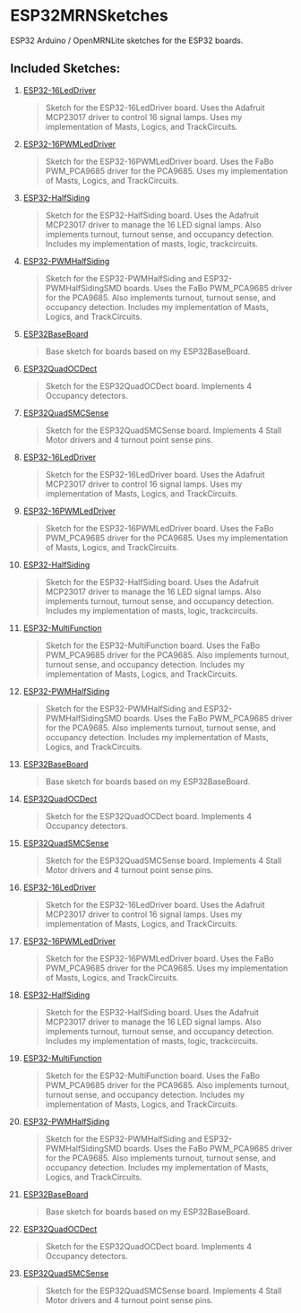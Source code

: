 # ESP32MRNSketches

ESP32 Arduino / OpenMRNLite sketches for the ESP32 boards.

## Included Sketches:

1. [ESP32-16LedDriver](https://github.com/RobertPHeller/RPi-RRCircuits/tree/master/ESP32MRNSketches/ESP32-16LedDriver)

    > Sketch for the ESP32-16LedDriver board.  Uses the Adafruit MCP23017 driver to
    > control 16 signal lamps.  Uses my implementation of Masts, Logics, and 
    > TrackCircuits.

1. [ESP32-16PWMLedDriver](https://github.com/RobertPHeller/RPi-RRCircuits/tree/master/ESP32MRNSketches/ESP32-16PWMLedDriver)

    > Sketch for the ESP32-16PWMLedDriver board.  Uses the FaBo PWM_PCA9685 driver 
    > for the PCA9685.  Uses my implementation of Masts, Logics, and TrackCircuits.

1. [ESP32-HalfSiding](https://github.com/RobertPHeller/RPi-RRCircuits/tree/master/ESP32MRNSketches/ESP32-HalfSiding)

    > Sketch for the ESP32-HalfSiding board.  Uses the Adafruit MCP23017 driver to 
    > manage the 16 LED signal lamps.  Also implements turnout, turnout sense, and 
    > occupancy detection.  Includes my implementation of masts, logic, 
    > trackcircuits.

1. [ESP32-PWMHalfSiding](https://github.com/RobertPHeller/RPi-RRCircuits/tree/master/ESP32MRNSketches/ESP32-PWMHalfSiding)

    > Sketch for the ESP32-PWMHalfSiding and ESP32-PWMHalfSidingSMD boards. Uses the
    > FaBo PWM_PCA9685 driver for the PCA9685. Also implements turnout, turnout
    > sense, and occupancy detection. Includes my implementation of Masts, Logics,
    > and TrackCircuits.

1. [ESP32BaseBoard](https://github.com/RobertPHeller/RPi-RRCircuits/tree/master/ESP32MRNSketches/ESP32BaseBoard)

    > Base sketch for boards based on my ESP32BaseBoard.

1. [ESP32QuadOCDect](https://github.com/RobertPHeller/RPi-RRCircuits/tree/master/ESP32MRNSketches/ESP32QuadOCDect)

    > Sketch for the ESP32QuadOCDect board.  Implements 4 Occupancy detectors.

1. [ESP32QuadSMCSense](https://github.com/RobertPHeller/RPi-RRCircuits/tree/master/ESP32MRNSketches/ESP32QuadSMCSense)

    > Sketch for the ESP32QuadSMCSense board.  Implements 4 Stall Motor drivers and 
    > 4 turnout point sense pins.


1. [ESP32-16LedDriver](https://github.com/RobertPHeller/RPi-RRCircuits/tree/master/ESP32-16LedDriver)

    > Sketch for the ESP32-16LedDriver board.  Uses the Adafruit MCP23017 driver to
    > control 16 signal lamps.  Uses my implementation of Masts, Logics, and 
    > TrackCircuits.

1. [ESP32-16PWMLedDriver](https://github.com/RobertPHeller/RPi-RRCircuits/tree/master/ESP32-16PWMLedDriver)

    > Sketch for the ESP32-16PWMLedDriver board.  Uses the FaBo PWM_PCA9685 driver 
    > for the PCA9685.  Uses my implementation of Masts, Logics, and TrackCircuits.

1. [ESP32-HalfSiding](https://github.com/RobertPHeller/RPi-RRCircuits/tree/master/ESP32-HalfSiding)

    > Sketch for the ESP32-HalfSiding board.  Uses the Adafruit MCP23017 driver to 
    > manage the 16 LED signal lamps.  Also implements turnout, turnout sense, and 
    > occupancy detection.  Includes my implementation of masts, logic, 
    > trackcircuits.

1. [ESP32-MultiFunction](https://github.com/RobertPHeller/RPi-RRCircuits/tree/master/ESP32-MultiFunction)

    > Sketch for the ESP32-MultiFunction board. Uses the FaBo PWM_PCA9685 driver for
    > the PCA9685. Also implements turnout, turnout sense, and occupancy detection.
    > Includes my implementation of Masts, Logics, and TrackCircuits.

1. [ESP32-PWMHalfSiding](https://github.com/RobertPHeller/RPi-RRCircuits/tree/master/ESP32-PWMHalfSiding)

    > Sketch for the ESP32-PWMHalfSiding and ESP32-PWMHalfSidingSMD boards. Uses the
    > FaBo PWM_PCA9685 driver for the PCA9685. Also implements turnout, turnout
    > sense, and occupancy detection. Includes my implementation of Masts, Logics,
    > and TrackCircuits.

1. [ESP32BaseBoard](https://github.com/RobertPHeller/RPi-RRCircuits/tree/master/ESP32BaseBoard)

    > Base sketch for boards based on my ESP32BaseBoard.

1. [ESP32QuadOCDect](https://github.com/RobertPHeller/RPi-RRCircuits/tree/master/ESP32QuadOCDect)

    > Sketch for the ESP32QuadOCDect board.  Implements 4 Occupancy detectors.

1. [ESP32QuadSMCSense](https://github.com/RobertPHeller/RPi-RRCircuits/tree/master/ESP32QuadSMCSense)

    > Sketch for the ESP32QuadSMCSense board.  Implements 4 Stall Motor drivers and 
    > 4 turnout point sense pins.


1. [ESP32-16LedDriver](https://github.com/RobertPHeller/RPi-RRCircuits/tree/master/ESP32-16LedDriver)

    > Sketch for the ESP32-16LedDriver board.  Uses the Adafruit MCP23017 driver to
    > control 16 signal lamps.  Uses my implementation of Masts, Logics, and 
    > TrackCircuits.

1. [ESP32-16PWMLedDriver](https://github.com/RobertPHeller/RPi-RRCircuits/tree/master/ESP32-16PWMLedDriver)

    > Sketch for the ESP32-16PWMLedDriver board.  Uses the FaBo PWM_PCA9685 driver 
    > for the PCA9685.  Uses my implementation of Masts, Logics, and TrackCircuits.

1. [ESP32-HalfSiding](https://github.com/RobertPHeller/RPi-RRCircuits/tree/master/ESP32-HalfSiding)

    > Sketch for the ESP32-HalfSiding board.  Uses the Adafruit MCP23017 driver to 
    > manage the 16 LED signal lamps.  Also implements turnout, turnout sense, and 
    > occupancy detection.  Includes my implementation of masts, logic, 
    > trackcircuits.

1. [ESP32-MultiFunction](https://github.com/RobertPHeller/RPi-RRCircuits/tree/master/ESP32-MultiFunction)

    > Sketch for the ESP32-MultiFunction board. Uses the FaBo PWM_PCA9685 driver for
    > the PCA9685. Also implements turnout, turnout sense, and occupancy detection.
    > Includes my implementation of Masts, Logics, and TrackCircuits.

1. [ESP32-PWMHalfSiding](https://github.com/RobertPHeller/RPi-RRCircuits/tree/master/ESP32-PWMHalfSiding)

    > Sketch for the ESP32-PWMHalfSiding and ESP32-PWMHalfSidingSMD boards. Uses the
    > FaBo PWM_PCA9685 driver for the PCA9685. Also implements turnout, turnout
    > sense, and occupancy detection. Includes my implementation of Masts, Logics,
    > and TrackCircuits.

1. [ESP32BaseBoard](https://github.com/RobertPHeller/RPi-RRCircuits/tree/master/ESP32BaseBoard)

    > Base sketch for boards based on my ESP32BaseBoard.

1. [ESP32QuadOCDect](https://github.com/RobertPHeller/RPi-RRCircuits/tree/master/ESP32QuadOCDect)

    > Sketch for the ESP32QuadOCDect board.  Implements 4 Occupancy detectors.

1. [ESP32QuadSMCSense](https://github.com/RobertPHeller/RPi-RRCircuits/tree/master/ESP32QuadSMCSense)

    > Sketch for the ESP32QuadSMCSense board.  Implements 4 Stall Motor drivers and 
    > 4 turnout point sense pins.

